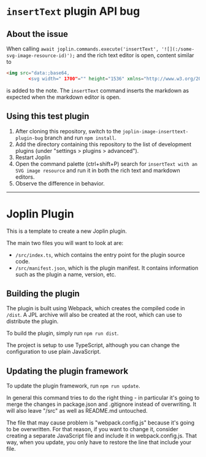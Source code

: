 
# `insertText` plugin API bug
## About the issue
When calling `await joplin.commands.execute('insertText', '![](:/some-svg-image-resource-id)');` and the rich text editor is open, content similar to
```md
<img src="data:;base64,
		<svg width=" 1700"="" height="1536" xmlns="http://www.w3.org/2000/svg">  " />
```
is added to the note. The `insertText` command inserts the markdown as expected when the markdown editor is open.

## Using this test plugin
1. After cloning this repository, switch to the `joplin-image-inserttext-plugin-bug` branch and run `npm install`.
2. Add the directory containing this repository to the list of development plugins (under "settings > plugins > advanced").
3. Restart Joplin
4. Open the command palette (ctrl+shift+P) search for `insertText with an SVG image resource` and run it in both the rich text and markdown editors.
5. Observe the difference in behavior.


---

# Joplin Plugin

This is a template to create a new Joplin plugin.

The main two files you will want to look at are:

- `/src/index.ts`, which contains the entry point for the plugin source code.
- `/src/manifest.json`, which is the plugin manifest. It contains information such as the plugin a name, version, etc.

## Building the plugin

The plugin is built using Webpack, which creates the compiled code in `/dist`. A JPL archive will also be created at the root, which can use to distribute the plugin.

To build the plugin, simply run `npm run dist`.

The project is setup to use TypeScript, although you can change the configuration to use plain JavaScript.

## Updating the plugin framework

To update the plugin framework, run `npm run update`.

In general this command tries to do the right thing - in particular it's going to merge the changes in package.json and .gitignore instead of overwriting. It will also leave "/src" as well as README.md untouched.

The file that may cause problem is "webpack.config.js" because it's going to be overwritten. For that reason, if you want to change it, consider creating a separate JavaScript file and include it in webpack.config.js. That way, when you update, you only have to restore the line that include your file.
